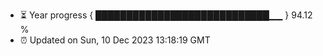 - ⏳ Year progress { ████████████████████████████▁▁ } 94.12 %
- ⏰ Updated on Sun, 10 Dec 2023 13:18:19 GMT

